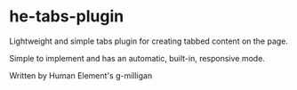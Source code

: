 # he-tabs-plugin
Lightweight and simple tabs plugin for creating tabbed content on the page. 

Simple to implement and has an automatic, built-in, responsive mode.

Written by Human Element's g-milligan 
